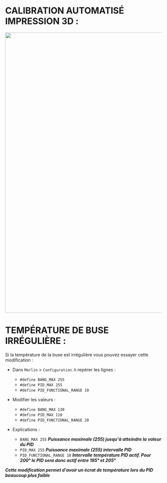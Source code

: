 # CALIBRATION AUTOMATISÉ IMPRESSION 3D :

<img src="https://user-images.githubusercontent.com/62854582/164967442-7625912c-e8dd-4232-b42c-b5381321197a.png" width="900">

# TEMPÉRATURE DE BUSE IRRÉGULIÈRE :

Si la température de la buse est irrégulière vous pouvez essayer cette modification :

- Dans `Marlin` > `Configuration.h` repérer les lignes :

  - `#define BANG_MAX 255` 
  - `#define PID_MAX 255` 
  - `#define PID_FUNCTIONAL_RANGE 10`

- Modifier les valeurs :

  - `#define BANG_MAX 130`  
  - `#define PID_MAX 110`  
  - `#define PID_FUNCTIONAL_RANGE 20` 

- Explications : 

  - `BANG_MAX 255`              ***Puissance maximale (255) jusqu'à atteindre la valeur du PID***
  - `PID_MAX 255`               ***Puissance maximale (255) intervalle PID***
  - `PID_FUNCTIONAL_RANGE 10`   ***Intervalle température PID actif. Pour 200° le PID sera donc actif entre 195° et 205°***


***Cette modification permet d'avoir un écrat de température lors du PID beaucoup plus faible***

